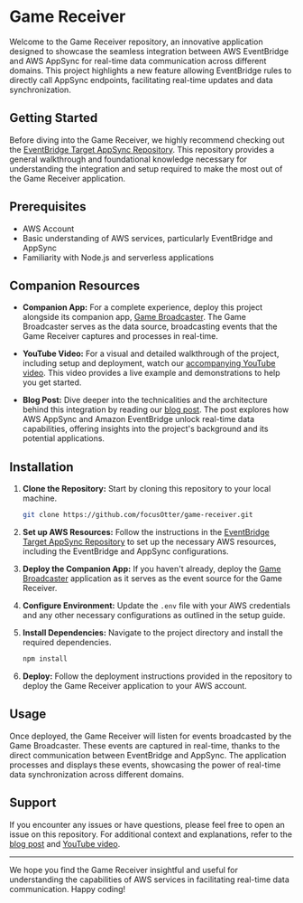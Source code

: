 # Game Receiver

Welcome to the Game Receiver repository, an innovative application designed to showcase the seamless integration between AWS EventBridge and AWS AppSync for real-time data communication across different domains. This project highlights a new feature allowing EventBridge rules to directly call AppSync endpoints, facilitating real-time updates and data synchronization.

## Getting Started

Before diving into the Game Receiver, we highly recommend checking out the [EventBridge Target AppSync Repository](https://github.com/focusOtter/eventbridge-target-appsync). This repository provides a general walkthrough and foundational knowledge necessary for understanding the integration and setup required to make the most out of the Game Receiver application.

## Prerequisites

- AWS Account
- Basic understanding of AWS services, particularly EventBridge and AppSync
- Familiarity with Node.js and serverless applications

## Companion Resources

- **Companion App:** For a complete experience, deploy this project alongside its companion app, [Game Broadcaster](https://github.com/focusOtter/game-brodcaster). The Game Broadcaster serves as the data source, broadcasting events that the Game Receiver captures and processes in real-time.

- **YouTube Video:** For a visual and detailed walkthrough of the project, including setup and deployment, watch our [accompanying YouTube video](https://youtu.be/s2ew8-D7SYY). This video provides a live example and demonstrations to help you get started.

- **Blog Post:** Dive deeper into the technicalities and the architecture behind this integration by reading our [blog post](https://blog.focusotter.com/how-aws-appsync-and-amazon-eventbridge-unlock-real-time-data-across-domains). The post explores how AWS AppSync and Amazon EventBridge unlock real-time data capabilities, offering insights into the project's background and its potential applications.

## Installation

1. **Clone the Repository:** Start by cloning this repository to your local machine.
   ```bash
   git clone https://github.com/focusOtter/game-receiver.git
   ```
2. **Set up AWS Resources:** Follow the instructions in the [EventBridge Target AppSync Repository](https://github.com/focusOtter/eventbridge-target-appsync) to set up the necessary AWS resources, including the EventBridge and AppSync configurations.

3. **Deploy the Companion App:** If you haven't already, deploy the [Game Broadcaster](https://github.com/focusOtter/game-brodcaster) application as it serves as the event source for the Game Receiver.

4. **Configure Environment:** Update the `.env` file with your AWS credentials and any other necessary configurations as outlined in the setup guide.

5. **Install Dependencies:** Navigate to the project directory and install the required dependencies.

   ```bash
   npm install
   ```

6. **Deploy:** Follow the deployment instructions provided in the repository to deploy the Game Receiver application to your AWS account.

## Usage

Once deployed, the Game Receiver will listen for events broadcasted by the Game Broadcaster. These events are captured in real-time, thanks to the direct communication between EventBridge and AppSync. The application processes and displays these events, showcasing the power of real-time data synchronization across different domains.

## Support

If you encounter any issues or have questions, please feel free to open an issue on this repository. For additional context and explanations, refer to the [blog post](https://blog.focusotter.com/how-aws-appsync-and-amazon-eventbridge-unlock-real-time-data-across-domains) and [YouTube video](https://youtu.be/s2ew8-D7SYY).

---

We hope you find the Game Receiver insightful and useful for understanding the capabilities of AWS services in facilitating real-time data communication. Happy coding!
